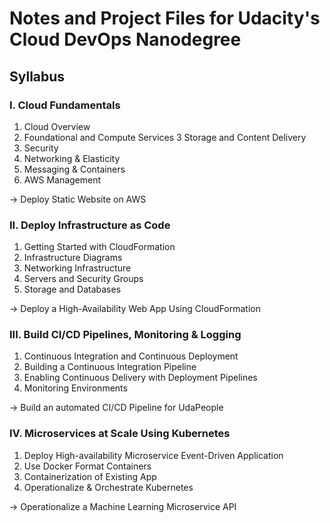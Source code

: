 # Notes and Project Files for Udacity's Cloud DevOps Nanodegree

## Syllabus

### I.  Cloud Fundamentals
1. Cloud Overview
2. Foundational and Compute Services
3 Storage and Content Delivery
4. Security
5. Networking & Elasticity
6. Messaging & Containers
7. AWS Management

→ Deploy Static Website on AWS

### II. Deploy Infrastructure as Code
1. Getting Started with CloudFormation
2. Infrastructure Diagrams
3. Networking Infrastructure
4. Servers and Security Groups
5. Storage and Databases 

→ Deploy a High-Availability Web App Using CloudFormation

### III. Build CI/CD Pipelines, Monitoring & Logging
1. Continuous Integration and Continuous Deployment
2. Building a Continuous Integration Pipeline
3. Enabling Continuous Delivery with Deployment Pipelines
4. Monitoring Environments

→ Build an automated CI/CD Pipeline for UdaPeople

### IV. Microservices at Scale Using Kubernetes
1. Deploy High-availability Microservice Event-Driven Application
2. Use Docker Format Containers
3. Containerization of Existing App
4. Operationalize & Orchestrate Kubernetes

→ Operationalize a Machine Learning Microservice API
